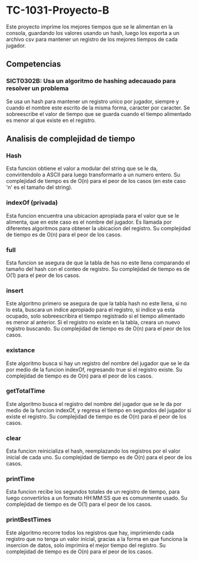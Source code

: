 # TC-1031-Proyecto-B
Este proyecto imprime los mejores tiempos que se le alimentan en la consola, guardando los valores usando un hash, luego los exporta a un archivo csv para mantener un registro de los mejores tiempos de cada jugador.

## Competencias

### SICT0302B: Usa un algoritmo de hashing adecauado para resolver un problema

Se usa un hash para mantener un registro unico por jugador, siempre y cuando el nombre este escrito de la misma forma, caracter por caracter. Se sobreescribe el valor de tiempo que se guarda cuando el tiempo alimentado es menor al que existe en el registro.

## Analisis de complejidad de tiempo

### Hash 

Esta funcion obtiene el valor a modular del string que se le da, conviritendolo a ASCII para luego transformarlo a un numero entero.  Su complejidad de tiempo es de O(n) para el peor de los casos (en este caso 'n' es el tamaño del string).

### indexOf (privada)

Esta funcion encuentra una ubicacion apropiada para el valor que se le alimenta, que en este caso es el nombre del jugador. Es llamada por diferentes algoritmos para obtener la ubicacion del registro. Su complejidad de tiempo es de O(n) para el peor de los casos.

### full

Esta funcion se asegura de que la tabla de has no este llena comparando el tamaño del hash con el conteo de registro. Su complejidad de tiempo es de O(1) para el peor de los casos.

### insert

Este algoritmo primero se asegura de que la tabla hash no este llena, si no lo esta, buscara un indice apropiado para el registro, si indice ya esta ocupado, solo sobreescribira el tiempo registrado si el tiempo alimentado es menor al anterior. Si el registro no existe en la tabla, creara un nuevo registro buscando. Su complejidad de tiempo es de O(n) para el peor de los casos.

### existance

Este algoritmo busca si hay un registro del nombre del jugador que se le da por medio de la funcion indexOf, regresando true si el registro existe. Su complejidad de tiempo es de O(n) para el peor de los casos.


### getTotalTime

Este algoritmo busca el registro del nombre del jugador que se le da por medio de la funcion indexOf, y regresa el tiempo en segundos del jugador si existe el registro. Su complejidad de tiempo es de O(n) para el peor de los casos.

### clear

Esta funcion reinicializa el hash, reemplazando los registros por el valor inicial de cada uno. Su complejidad de tiempo es de O(n) para el peor de los casos.

### printTime

Esta funcion recibe los segundos totales de un registro de tiempo, para luego convertirlos a un formato HH:MM:SS que es comunmente usado. Su complejidad de tiempo es de O(1) para el peor de los casos.

### printBestTimes

Este algoritmo recorre todos los registros que hay, imprimiendo cada registro que no tenga un valor inicial, gracias a la forma en que funciona la insercion de datos, solo imprimira el mejor tiempo del registro. Su complejidad de tiempo es de O(n) para el peor de los casos.
